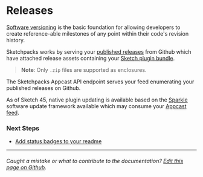 # Releases

[Software versioning](https://en.wikipedia.org/wiki/Software_versioning) is the basic foundation
for allowing developers to create reference-able milestones of any point within their code's revision history.

Sketchpacks works by serving your [published releases](https://help.github.com/articles/creating-releases/) from Github which have attached release assets containing your [Sketch plugin bundle](http://developer.sketchapp.com/introduction/plugin-bundles/).

> **Note**: Only `.zip` files are supported as enclosures.

The Sketchpacks Appcast API endpoint serves your feed enumerating your published releases on Github.

As of Sketch 45, native plugin updating is available based on
the [Sparkle](https://sparkle-project.org/) software update framework available which may consume your [Appcast feed](./appcast.md).

### Next Steps

* [Add status badges to your readme](./badges.md)

---

###### Caught a mistake or what to contribute to the documentation? [Edit this page on Github](https://github.com/sketchpacks/docs/blob/master/developers/publishing/releases.md).

